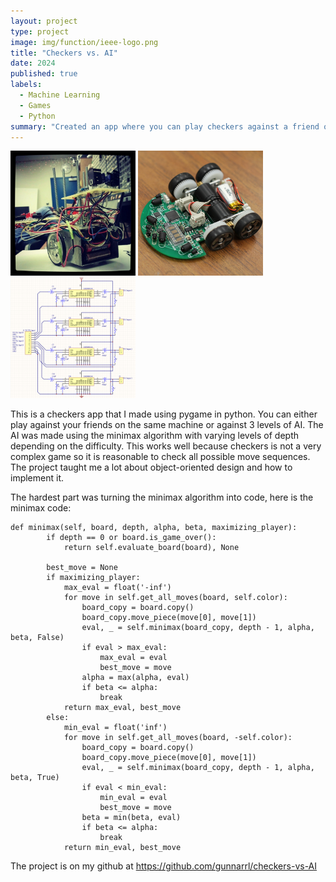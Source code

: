 ```yaml
---
layout: project
type: project
image: img/function/ieee-logo.png
title: "Checkers vs. AI"
date: 2024
published: true
labels:
  - Machine Learning
  - Games
  - Python
summary: "Created an app where you can play checkers against a friend or varying levels of AI"
---
```


<div class="text-center p-4">
  <img width="200px" src="../img/micromouse/micromouse-robot.png" class="img-thumbnail" >
  <img width="200px" src="../img/micromouse/micromouse-robot-2.jpg" class="img-thumbnail" >
  <img width="200px" src="../img/micromouse/micromouse-circuit.png" class="img-thumbnail" >
</div>

This is a checkers app that I made using pygame in python. You can either play against your friends on the same machine or against 3 levels of AI. The AI was made using the minimax algorithm with varying levels
of depth depending on the difficulty. This works well because checkers is not a very complex game so it is reasonable to check all possible move sequences. The project taught me a lot about object-oriented design
and how to implement it.

The hardest part was turning the minimax algorithm into code, here is the minimax code:
```
def minimax(self, board, depth, alpha, beta, maximizing_player):
        if depth == 0 or board.is_game_over():
            return self.evaluate_board(board), None

        best_move = None
        if maximizing_player:
            max_eval = float('-inf')
            for move in self.get_all_moves(board, self.color):
                board_copy = board.copy()
                board_copy.move_piece(move[0], move[1])
                eval, _ = self.minimax(board_copy, depth - 1, alpha, beta, False)
                if eval > max_eval:
                    max_eval = eval
                    best_move = move
                alpha = max(alpha, eval)
                if beta <= alpha:
                    break
            return max_eval, best_move
        else:
            min_eval = float('inf')
            for move in self.get_all_moves(board, -self.color):
                board_copy = board.copy()
                board_copy.move_piece(move[0], move[1])
                eval, _ = self.minimax(board_copy, depth - 1, alpha, beta, True)
                if eval < min_eval:
                    min_eval = eval
                    best_move = move
                beta = min(beta, eval)
                if beta <= alpha:
                    break
            return min_eval, best_move
```

The project is on my github at https://github.com/gunnarrl/checkers-vs-AI
